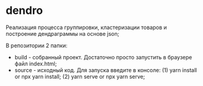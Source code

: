 # dendro
 Реализация процесса группировки, кластеризации товаров и построение дендраграммы на основе json;
 
 В репозитории 2 папки:
 
 - build - собранный проект. Достаточно просто запустить в браузере файл index.html;
 - source - исходный код. Для запуска введите в консоле:
 (1) yarn install or npx yarn install;
 (2) yarn serve or npx yarn serve;
